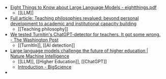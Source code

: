 - [Eight Things to Know about Large Language Models - eightthings.pdf](https://cims.nyu.edu/~sbowman/eightthings.pdf)
	- [[LLM]]
- [Full article: Teaching philosophies revalued: beyond personal development to academic and institutional capacity building](https://www.tandfonline.com/doi/full/10.1080/1360144X.2021.1963735)
	- [[Teaching philosophy]]
- [We tested Turnitin's ChatGPT-detector for teachers. It got some wrong. - The Washington Post](https://www.washingtonpost.com/technology/2023/04/01/chatgpt-cheating-detection-turnitin/)
	- [[TurnItIn]], [[AI detection]]
- [Large language models challenge the future of higher education | Nature Machine Intelligence](https://www.nature.com/articles/s42256-023-00644-2.epdf?sharing_token=puvtgEHlUhKzX66XmLF2_NRgN0jAjWel9jnR3ZoTv0ORoxjAoqBcdJ3A_DxvXy9xwcNsDQB2r07vNVeam42Og6MYKhOmwbsK8jhUPaQ8xwikHNnslh_RWuxWgN9WtFowlh8XbiZD7nqDQx06-2nsbEkgNei7_RvOEHIsMMaBA7k%3D)
	- [[LLM]], [[Higher Education]], [[ChatGPT]]
	- [Introduction - BigScience](https://bigscience.notion.site/Introduction-5facbf41a16848d198bda853485e23a0)
-